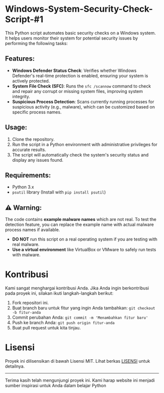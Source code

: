 # Windows-System-Security-Check-Script-#1

This Python script automates basic security checks on a Windows system. It helps users monitor their system for potential security issues by performing the following tasks:

## Features:
- **Windows Defender Status Check**: Verifies whether Windows Defender's real-time protection is enabled, ensuring your system is actively protected.
- **System File Check (SFC)**: Runs the `sfc /scannow` command to check and repair any corrupt or missing system files, improving system integrity.
- **Suspicious Process Detection**: Scans currently running processes for suspicious activity (e.g., malware), which can be customized based on specific process names.

## Usage:
1. Clone the repository.
2. Run the script in a Python environment with administrative privileges for accurate results.
3. The script will automatically check the system's security status and display any issues found.

## Requirements:
- Python 3.x
- `psutil` library (Install with `pip install psutil`)

## ⚠️ Warning:
The code contains **example malware names** which are not real. To test the detection feature, you can replace the example name with actual malware process names if available.

- **DO NOT** run this script on a real operating system if you are testing with real malware.
- **Use a virtual environment** like VirtualBox or VMware to safely run tests with malware.



# Kontribusi
Kami sangat menghargai kontribusi Anda. Jika Anda ingin berkontribusi pada proyek ini, silakan ikuti langkah-langkah berikut:

1. Fork repositori ini.
2. Buat branch baru untuk fitur yang ingin Anda tambahkan: `git checkout -b fitur-anda`
3. Commit perubahan Anda: `git commit -m 'Menambahkan fitur baru'`
4. Push ke branch Anda: `git push origin fitur-anda`
5. Buat pull request untuk kita tinjau.

# Lisensi

Proyek ini dilisensikan di bawah Lisensi MIT. Lihat berkas [LISENSI](https://docs.github.com/en/repositories/managing-your-repositorys-settings-and-features/customizing-your-repository/licensing-a-repository) untuk detailnya.

---
Terima kasih telah mengunjungi proyek ini. Kami harap website ini menjadi sumber inspirasi untuk Anda dalam belajar Python
